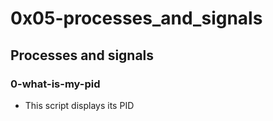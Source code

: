 # 0x05-processes_and_signals

## Processes and signals
### 0-what-is-my-pid
* This script displays its PID

